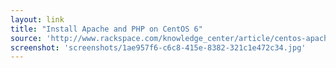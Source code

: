 ```yaml
---
layout: link
title: "Install Apache and PHP on CentOS 6"
source: 'http://www.rackspace.com/knowledge_center/article/centos-apache-and-php-install'
screenshot: 'screenshots/1ae957f6-c6c8-415e-8382-321c1e472c34.jpg'
---
```


